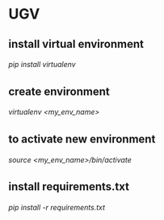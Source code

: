 # UGV
## install virtual environment
###### pip install virtualenv

## create environment
###### virtualenv <my_env_name>

## to activate new environment
###### source <my_env_name>/bin/activate

## install requirements.txt
###### pip install -r requirements.txt

